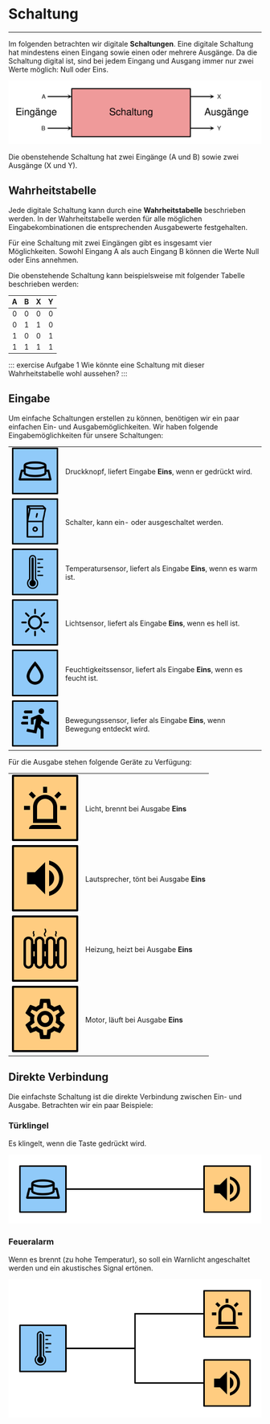 # Schaltung
---

Im folgenden betrachten wir digitale **Schaltungen**. Eine digitale Schaltung hat mindestens einen Eingang sowie einen oder mehrere Ausgänge. Da die Schaltung digital ist, sind bei jedem Eingang und Ausgang immer nur zwei Werte möglich: Null oder Eins.

![](./circuit.svg)

Die obenstehende Schaltung hat zwei Eingänge (A und B) sowie zwei Ausgänge (X und Y).

## Wahrheitstabelle

Jede digitale Schaltung kann durch eine **Wahrheitstabelle** beschrieben werden. In der Wahrheitstabelle werden für alle möglichen Eingabekombinationen die entsprechenden Ausgabewerte festgehalten.

Für eine Schaltung mit zwei Eingängen gibt es insgesamt vier Möglichkeiten. Sowohl Eingang A als auch Eingang B können die Werte Null oder Eins annehmen.

Die obenstehende Schaltung kann beispielsweise mit folgender Tabelle beschrieben werden:

|  A  |  B  |  X  |  Y  |
|:---:|:---:|:---:|:---:|
|  0  |  0  |  0  |  0  |
|  0  |  1  |  1  |  0  |
|  1  |  0  |  0  |  1  |
|  1  |  1  |  1  |  1  |

::: exercise Aufgabe 1
Wie könnte eine Schaltung mit dieser Wahrheitstabelle wohl aussehen?
:::


## Eingabe

Um einfache Schaltungen erstellen zu können, benötigen wir ein paar einfachen Ein- und Ausgabemöglichkeiten.  Wir haben folgende Eingabemöglichkeiten für unsere Schaltungen:

|                               |                                                                            |
| -----------------------------:|:-------------------------------------------------------------------------- |
|      ![](./sensor-button.svg) | Druckknopf, liefert Eingabe **Eins**, wenn er gedrückt wird.               |
|      ![](./sensor-switch.svg) | Schalter, kann ein- oder ausgeschaltet werden.                             |
| ![](./sensor-temperature.svg) | Temperatursensor, liefert als Eingabe **Eins**, wenn es warm ist.          |
|       ![](./sensor-light.svg) | Lichtsensor, liefert als Eingabe **Eins**, wenn es hell ist.               |
|    ![](./sensor-humidity.svg) | Feuchtigkeitssensor, liefert als Eingabe **Eins**, wenn es feucht ist.     |
|    ![](./sensor-movement.svg) | Bewegungssensor, liefer als Eingabe **Eins**, wenn Bewegung entdeckt wird. |

Für die Ausgabe stehen folgende Geräte zu Verfügung:

|                          |                                         |
| ------------------------:|:--------------------------------------- |
|   ![](./actor-light.svg) | Licht, brennt bei Ausgabe **Eins**      |
|   ![](./actor-sound.svg) | Lautsprecher, tönt bei Ausgabe **Eins** |
| ![](./actor-heating.svg) | Heizung, heizt bei Ausgabe **Eins**     |
|   ![](./actor-motor.svg) | Motor, läuft bei Ausgabe **Eins**       |


## Direkte Verbindung

Die einfachste Schaltung ist die direkte Verbindung zwischen Ein- und Ausgabe. Betrachten wir ein paar Beispiele:

### Türklingel

Es klingelt, wenn die Taste gedrückt wird.

![](./door-bell.svg)

### Feueralarm

Wenn es brennt (zu hohe Temperatur), so soll ein Warnlicht angeschaltet werden und ein akustisches Signal ertönen.

![](./fire-alarm.svg)
